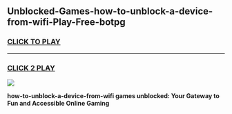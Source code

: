 
## Unblocked-Games-how-to-unblock-a-device-from-wifi-Play-Free-botpg
<h3>
<a href="https://premium76.site?title=how-to-unblock-a-device-from-wifi&ref=20M">CLICK TO PLAY</a></h3>
<hr>

<h3>
<a href="https://premium76.site?title=how-to-unblock-a-device-from-wifi&ref=20M">CLICK 2 PLAY</a>
  
</h3>

<a href="https://premium76.site?title=how-to-unblock-a-device-from-wifi&ref=19M"><img src="https://clearcache.store/games.png"></a>


**how-to-unblock-a-device-from-wifi games unblocked: Your Gateway to Fun and Accessible Online Gaming**
